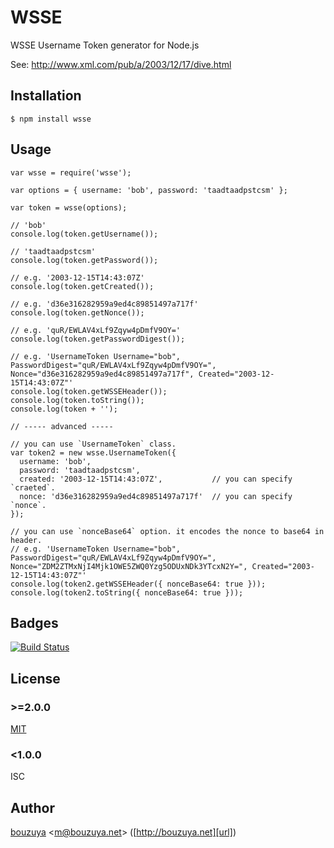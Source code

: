 # WSSE

WSSE Username Token generator for Node.js

See: http://www.xml.com/pub/a/2003/12/17/dive.html

## Installation

    $ npm install wsse

## Usage

    var wsse = require('wsse');

    var options = { username: 'bob', password: 'taadtaadpstcsm' };

    var token = wsse(options);

    // 'bob'
    console.log(token.getUsername());

    // 'taadtaadpstcsm'
    console.log(token.getPassword());

    // e.g. '2003-12-15T14:43:07Z'
    console.log(token.getCreated());

    // e.g. 'd36e316282959a9ed4c89851497a717f'
    console.log(token.getNonce());

    // e.g. 'quR/EWLAV4xLf9Zqyw4pDmfV9OY='
    console.log(token.getPasswordDigest());

    // e.g. 'UsernameToken Username="bob", PasswordDigest="quR/EWLAV4xLf9Zqyw4pDmfV9OY=", Nonce="d36e316282959a9ed4c89851497a717f", Created="2003-12-15T14:43:07Z"'
    console.log(token.getWSSEHeader());
    console.log(token.toString());
    console.log(token + '');

    // ----- advanced -----

    // you can use `UsernameToken` class.
    var token2 = new wsse.UsernameToken({
      username: 'bob',
      password: 'taadtaadpstcsm',
      created: '2003-12-15T14:43:07Z',           // you can specify `craeted`.
      nonce: 'd36e316282959a9ed4c89851497a717f'  // you can specify `nonce`.
    });

    // you can use `nonceBase64` option. it encodes the nonce to base64 in header.
    // e.g. 'UsernameToken Username="bob", PasswordDigest="quR/EWLAV4xLf9Zqyw4pDmfV9OY=", Nonce="ZDM2ZTMxNjI4Mjk1OWE5ZWQ0Yzg5ODUxNDk3YTcxN2Y=", Created="2003-12-15T14:43:07Z"'
    console.log(token2.getWSSEHeader({ nonceBase64: true }));
    console.log(token2.toString({ nonceBase64: true }));


## Badges

[![Build Status](https://travis-ci.org/bouzuya/node-wsse.svg)](https://travis-ci.org/bouzuya/node-wsse)

## License

### >=2.0.0

[MIT](LICENSE)

### <1.0.0

ISC

## Author

[bouzuya][user] &lt;[m@bouzuya.net][email]&gt; ([http://bouzuya.net][url])

[user]: https://github.com/bouzuya
[email]: mailto:m@bouzuya.net
[url]: http://bouzuya.net
